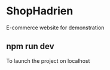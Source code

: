 # ShopHadrien

E-commerce website for demonstration


## npm run dev
To launch the project on localhost
